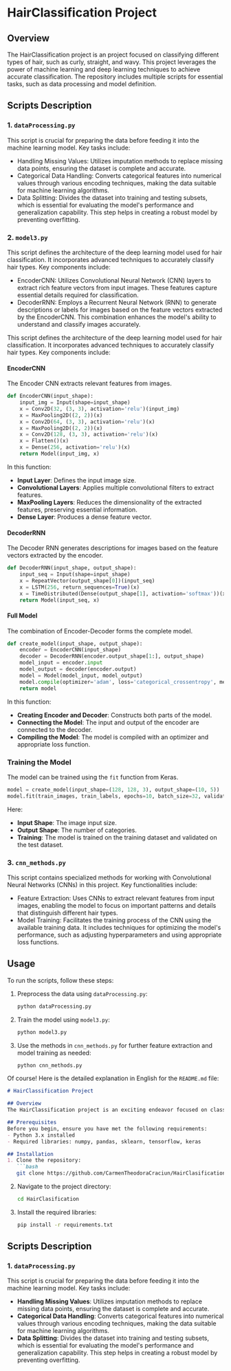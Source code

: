 # HairClassification Project

## Overview
The HairClassification project is an project focused on classifying different types of hair, such as curly, straight, and wavy. This project leverages the power of machine learning and deep learning techniques to achieve accurate classification. The repository includes multiple scripts for essential tasks, such as data processing and model definition.

## Scripts Description

### 1. `dataProcessing.py`
This script is crucial for preparing the data before feeding it into the machine learning model. Key tasks include:
- Handling Missing Values: Utilizes imputation methods to replace missing data points, ensuring the dataset is complete and accurate.
- Categorical Data Handling: Converts categorical features into numerical values through various encoding techniques, making the data suitable for machine learning algorithms.
- Data Splitting: Divides the dataset into training and testing subsets, which is essential for evaluating the model's performance and generalization capability. This step helps in creating a robust model by preventing overfitting.

### 2. `model3.py`
This script defines the architecture of the deep learning model used for hair classification. It incorporates advanced techniques to accurately classify hair types. Key components include:
- EncoderCNN: Utilizes Convolutional Neural Network (CNN) layers to extract rich feature vectors from input images. These features capture essential details required for classification.
- DecoderRNN: Employs a Recurrent Neural Network (RNN) to generate descriptions or labels for images based on the feature vectors extracted by the EncoderCNN. This combination enhances the model's ability to understand and classify images accurately.

This script defines the architecture of the deep learning model used for hair classification. It incorporates advanced techniques to accurately classify hair types. Key components include:

#### EncoderCNN
The Encoder CNN extracts relevant features from images.
```python
def EncoderCNN(input_shape):
    input_img = Input(shape=input_shape)
    x = Conv2D(32, (3, 3), activation='relu')(input_img)
    x = MaxPooling2D((2, 2))(x)
    x = Conv2D(64, (3, 3), activation='relu')(x)
    x = MaxPooling2D((2, 2))(x)
    x = Conv2D(128, (3, 3), activation='relu')(x)
    x = Flatten()(x)
    x = Dense(256, activation='relu')(x)
    return Model(input_img, x)
```
In this function:
- **Input Layer**: Defines the input image size.
- **Convolutional Layers**: Applies multiple convolutional filters to extract features.
- **MaxPooling Layers**: Reduces the dimensionality of the extracted features, preserving essential information.
- **Dense Layer**: Produces a dense feature vector.

#### DecoderRNN
The Decoder RNN generates descriptions for images based on the feature vectors extracted by the encoder.
```python
def DecoderRNN(input_shape, output_shape):
    input_seq = Input(shape=input_shape)
    x = RepeatVector(output_shape[0])(input_seq)
    x = LSTM(256, return_sequences=True)(x)
    x = TimeDistributed(Dense(output_shape[1], activation='softmax'))(x)
    return Model(input_seq, x)
```

#### Full Model
The combination of Encoder-Decoder forms the complete model.
```python
def create_model(input_shape, output_shape):
    encoder = EncoderCNN(input_shape)
    decoder = DecoderRNN(encoder.output_shape[1:], output_shape)
    model_input = encoder.input
    model_output = decoder(encoder.output)
    model = Model(model_input, model_output)
    model.compile(optimizer='adam', loss='categorical_crossentropy', metrics=['accuracy'])
    return model
```
In this function:
- **Creating Encoder and Decoder**: Constructs both parts of the model.
- **Connecting the Model**: The input and output of the encoder are connected to the decoder.
- **Compiling the Model**: The model is compiled with an optimizer and appropriate loss function.

### Training the Model
The model can be trained using the `fit` function from Keras.
```python
model = create_model(input_shape=(128, 128, 3), output_shape=(10, 5))
model.fit(train_images, train_labels, epochs=10, batch_size=32, validation_data=(test_images, test_labels))
```
Here:
- **Input Shape**: The image input size.
- **Output Shape**: The number of categories.
- **Training**: The model is trained on the training dataset and validated on the test dataset.

### 3. `cnn_methods.py`
This script contains specialized methods for working with Convolutional Neural Networks (CNNs) in this project. Key functionalities include:
- Feature Extraction: Uses CNNs to extract relevant features from input images, enabling the model to focus on important patterns and details that distinguish different hair types.
- Model Training: Facilitates the training process of the CNN using the available training data. It includes techniques for optimizing the model's performance, such as adjusting hyperparameters and using appropriate loss functions.

## Usage
To run the scripts, follow these steps:
1. Preprocess the data using `dataProcessing.py`:
   ```bash
   python dataProcessing.py
   ```
2. Train the model using `model3.py`:
   ```bash
   python model3.py
   ```
3. Use the methods in `cnn_methods.py` for further feature extraction and model training as needed:
   ```bash
   python cnn_methods.py
   ```



Of course! Here is the detailed explanation in English for the `README.md` file:

```markdown
# HairClassification Project

## Overview
The HairClassification project is an exciting endeavor focused on classifying different types of hair, such as curly, dreadlocks, kinky, straight, and wavy. This project leverages the power of machine learning and deep learning techniques to achieve accurate classification. The repository includes multiple scripts for essential tasks, such as data processing, model definition, and specialized methods for Convolutional Neural Networks (CNNs). Whether you are a data scientist, machine learning enthusiast, or simply someone interested in image classification, this project provides a comprehensive framework to get started and contribute.

## Prerequisites
Before you begin, ensure you have met the following requirements:
- Python 3.x installed
- Required libraries: numpy, pandas, sklearn, tensorflow, keras

## Installation
1. Clone the repository:
   ```bash
   git clone https://github.com/CarmenTheodoraCraciun/HairClasification.git
   ```
2. Navigate to the project directory:
   ```bash
   cd HairClasification
   ```
3. Install the required libraries:
   ```bash
   pip install -r requirements.txt
   ```

## Scripts Description

### 1. `dataProcessing.py`
This script is crucial for preparing the data before feeding it into the machine learning model. Key tasks include:
- **Handling Missing Values**: Utilizes imputation methods to replace missing data points, ensuring the dataset is complete and accurate.
- **Categorical Data Handling**: Converts categorical features into numerical values through various encoding techniques, making the data suitable for machine learning algorithms.
- **Data Splitting**: Divides the dataset into training and testing subsets, which is essential for evaluating the model's performance and generalization capability. This step helps in creating a robust model by preventing overfitting.
